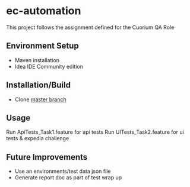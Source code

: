 # ec-automation

This project follows the assignment defined for the Cuorium QA Role

## Environment Setup

- Maven installation
- Idea IDE Community edition

## Installation/Build

- Clone [master branch](https://github.com/ianchetcuti/ec-automation)

## Usage

Run ApiTests_Task1.feature for api tests
Run UITests_Task2.feature for ui tests & expedia challenge

## Future Improvements

- Use an environments/test data json file
- Generate report doc as part of test wrap up

